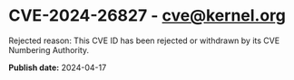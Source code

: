 # CVE-2024-26827 - cve@kernel.org

Rejected reason: This CVE ID has been rejected or withdrawn by its CVE Numbering Authority.

**Publish date:** 2024-04-17
